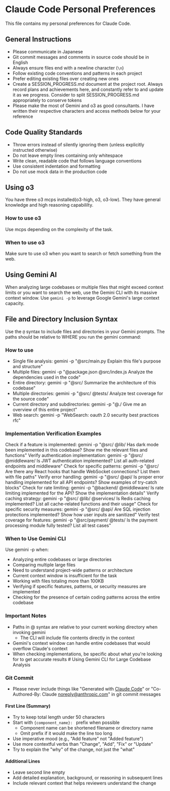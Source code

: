 # Claude Code Personal Preferences

This file contains my personal preferences for Claude Code.

## General Instructions

- Please communicate in Japanese
- Git commit messages and comments in source code should be in English
- Always ensure files end with a newline character (`\n`)
- Follow existing code conventions and patterns in each project
- Prefer editing existing files over creating new ones
- Create a SESSION_PROGRESS.md document at the project root. Always record plans and achievements here, and constantly refer to and update it as we progress. Consider to split SESSION_PROGRESS.md appropriately to conserve tokens
- Please make the most of Gemini and o3 as good consultants. I have written their respective characters and access methods below for your reference

## Code Quality Standards

- Throw errors instead of silently ignoring them (unless explicitly instructed otherwise)
- Do not leave empty lines containing only whitespace
- Write clean, readable code that follows language conventions
- Use consistent indentation and formatting
- Do not use mock data in the production code

## Using o3

You have three o3 mcps installed(o3-high, o3, o3-low). They have general knowledge and high reasoning capabililty.

### How to use o3

Use mcps depending on the complexity of the task.

### When to use o3

Make sure to use o3 when you want to search or fetch something from the web.

## Using Gemini AI

When analyzing large codebases or multiple files that might exceed context limits or you want to search the web, use the Gemini CLI with its massive context window. Use `gemini -p` to leverage Google Gemini's large context capacity.

## File and Directory Inclusion Syntax

Use the `@` syntax to include files and directories in your Gemini prompts. The paths should be relative to WHERE you run the
gemini command:

### How to use

- Single file analysis: gemini -p "@src/main.py Explain this file's purpose and structure"
- Multiple files: gemini -p "@package.json @src/index.js Analyze the dependencies used in the code"
- Entire directory: gemini -p "@src/ Summarize the architecture of this codebase"
- Multiple directories: gemini -p "@src/ @tests/ Analyze test coverage for the source code"
- Current directory and subdirectories: gemini -p "@./ Give me an overview of this entire project"
- Web search: gemini -p "WebSearch: oauth 2.0 security best practices rfc"

### Implementation Verification Examples

Check if a feature is implemented: gemini -p "@src/ @lib/ Has dark mode been implemented in this codebase? Show me the relevant files and functions"
Verify authentication implementation: gemini -p "@src/ @middleware/ Is JWT authentication implemented? List all auth-related endpoints and middleware"
Check for specific patterns: gemini -p "@src/ Are there any React hooks that handle WebSocket connections? List them with file paths"
Verify error handling: gemini -p "@src/ @api/ Is proper error handling implemented for all API endpoints? Show examples of try-catch blocks"
Check for rate limiting: gemini -p "@backend/ @middleware/ Is rate limiting implemented for the API? Show the implementation details"
Verify caching strategy: gemini -p "@src/ @lib/ @services/ Is Redis caching implemented? List all cache-related functions and their usage"
Check for specific security measures: gemini -p "@src/ @api/ Are SQL injection protections implemented? Show how user inputs are sanitized"
Verify test coverage for features: gemini -p "@src/payment/ @tests/ Is the payment processing module fully tested? List all test cases"

### When to Use Gemini CLI

Use gemini -p when:

- Analyzing entire codebases or large directories
- Comparing multiple large files
- Need to understand project-wide patterns or architecture
- Current context window is insufficient for the task
- Working with files totaling more than 100KB
- Verifying if specific features, patterns, or security measures are implemented
- Checking for the presence of certain coding patterns across the entire codebase

### Important Notes

- Paths in @ syntax are relative to your current working directory when invoking gemini
  - The CLI will include file contents directly in the context
- Gemini's context window can handle entire codebases that would overflow Claude's context
- When checking implementations, be specific about what you're looking for to get accurate results # Using Gemini CLI for Large Codebase Analysis

### Git Commit

- Please never include things like "Generated with [Claude Code](https://claude.ai/code)" or "Co-Authored-By: Claude <noreply@anthropic.com>" in git commit messages

#### First Line (Summary)

- Try to keep total length under 50 characters
- Start with `{component_name}: ` prefix when possible
  - Component name can be shortened filename or directory name
  - Omit prefix if it would make the line too long
- Use imperative mood (e.g., "Add feature" not "Added feature")
- Use more contextful verbs than "Change", "Add", "Fix" or "Update"
- Try to explain the "why" of the change, not just the "what"

#### Additional Lines

- Leave second line empty
- Add detailed explanation, background, or reasoning in subsequent lines
- Include relevant context that helps reviewers understand the change
